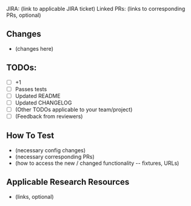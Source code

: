 JIRA: (link to applicable JIRA ticket)
Linked PRs: (links to corresponding PRs, optional)

## Changes
- (changes here)

## TODOs:
- [ ] +1
- [ ] Passes tests
- [ ] Updated README
- [ ] Updated CHANGELOG
- [ ] (Other TODOs applicable to your team/project)
- [ ] (Feedback from reviewers)

## How To Test
- (necessary config changes)
- (necessary corresponding PRs)
- (how to access the new / changed functionality -- fixtures, URLs)

## Applicable Research Resources
- (links, optional)
